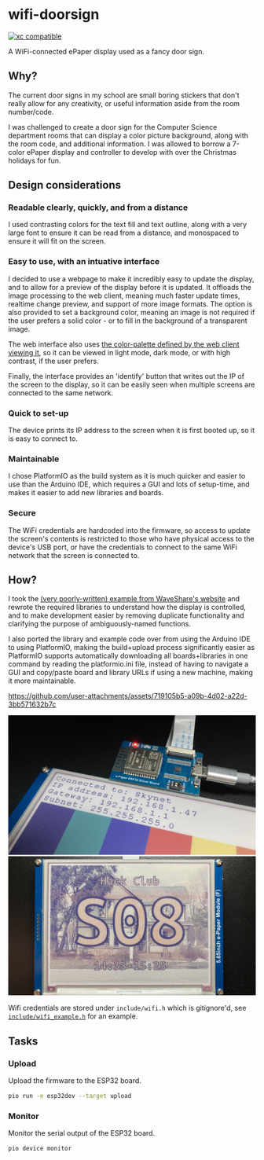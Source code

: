 # wifi-doorsign
[![xc compatible](https://xcfile.dev/badge.svg)](https://xcfile.dev)

A WiFi-connected ePaper display used as a fancy door sign.

## Why?

The current door signs in my school are small boring stickers that don't really allow for any creativity, or useful information aside from the room number/code. 

I was challenged to create a door sign for the Computer Science department rooms that can display a color picture background, along with the room code, and additional information. I was allowed to borrow a 7-color ePaper display and controller to develop with over the Christmas holidays for fun.

## Design considerations

### Readable clearly, quickly, and from a distance

I used contrasting colors for the text fill and text outline, along with a very large font to ensure it can be read from a distance, and monospaced to ensure it will fit on the screen.

### Easy to use, with an intuative interface

I decided to use a webpage to make it incredibly easy to update the display, and to allow for a preview of the display before it is updated. It offloads the image processing to the web client, meaning much faster update times, realtime change preview, and support of more image formats. The option is also provided to set a background color, meaning an image is not required if the user prefers a solid color - or to fill in the background of a transparent image.

The web interface also uses [the color-palette defined by the web client viewing it](https://developer.mozilla.org/en-US/docs/Web/CSS/system-color), so it can be viewed in light mode, dark mode, or with high contrast, if the user prefers.

Finally, the interface provides an 'identify' button that writes out the IP of the screen to the display, so it can be easily seen when multiple screens are connected to the same network.

### Quick to set-up

The device prints its IP address to the screen when it is first booted up, so it is easy to connect to.

### Maintainable

I chose PlatformIO as the build system as it is much quicker and easier to use than the Arduino IDE, which requires a GUI and lots of setup-time, and makes it easier to add new libraries and boards.

### Secure

The WiFi credentials are hardcoded into the firmware, so access to update the screen's contents is restricted to those who have physical access to the device's USB port, or have the credentials to connect to the same WiFi network that the screen is connected to.

## How?

I took the [(very poorly-written) example from WaveShare's website](https://files.waveshare.com/upload/5/50/E-Paper_ESP32_Driver_Board_Code.7z) and rewrote the required libraries to understand how the display is controlled, and to make development easier by removing duplicate functionality and clarifying the purpose of ambiguously-named functions.

I also ported the library and example code over from using the Arduino IDE to using PlatformIO, making the build+upload process significantly easier as PlatformIO supports automatically downloading all boards+libraries in one command by reading the platformio.ini file, instead of having to navigate a GUI and copy/paste board and library URLs if using a new machine, making it more maintainable.

https://github.com/user-attachments/assets/719105b5-a09b-4d02-a22d-3bb571632b7c

![IP setup screen](ip_splash.JPEG)
![image screen](hackclub.JPEG)

Wifi credentials are stored under `include/wifi.h` which is gitignore'd, see [`include/wifi_example.h`](include/wifi_example.h) for an example.

## Tasks

### Upload

Upload the firmware to the ESP32 board.

```bash
pio run -e esp32dev --target upload
```

### Monitor

Monitor the serial output of the ESP32 board.

```bash
pio device monitor
```

